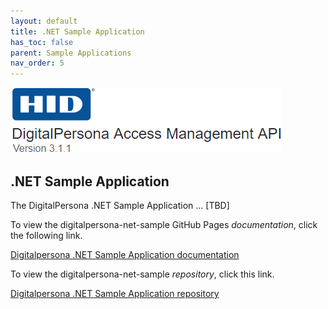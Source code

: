 ```yaml
---
layout: default
title: .NET Sample Application
has_toc: false
parent: Sample Applications
nav_order: 5  
---
```


![](../assets/HID-logo.png)  

## .NET Sample Application

The DigitalPersona .NET Sample Application ... [TBD]

To view the digitalpersona-net-sample GitHub Pages *documentation*,  click the following link.

[Digitalpersona .NET Sample Application  documentation](https://hidglobal.github.io/digitalpersona-sample-dotnet/)

To view the digitalpersona-net-sample *repository*,  click this link.

[Digitalpersona .NET Sample Application repository](https://github.com/hidglobal/digitalpersona-sample-dotnet/)
